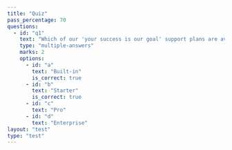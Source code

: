 ```yaml
---
title: "Quiz"
pass_percentage: 70
questions:
  - id: "q1"
    text: "Which of our 'your success is our goal' support plans are available right now:"
    type: "multiple-answers"
    marks: 2
    options:
      - id: "a"
        text: "Built-in"
        is_correct: true
      - id: "b"
        text: "Starter"
        is_correct: true
      - id: "c"
        text: "Pro"
      - id: "d"
        text: "Enterprise"
layout: "test"
type: "test"
---
```


